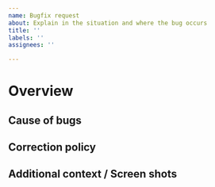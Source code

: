 ```yaml
---
name: Bugfix request
about: Explain in the situation and where the bug occurs
title: ''
labels: ''
assignees: ''

---
```


# Overview

## Cause of bugs

## Correction policy

## Additional context / Screen shots
